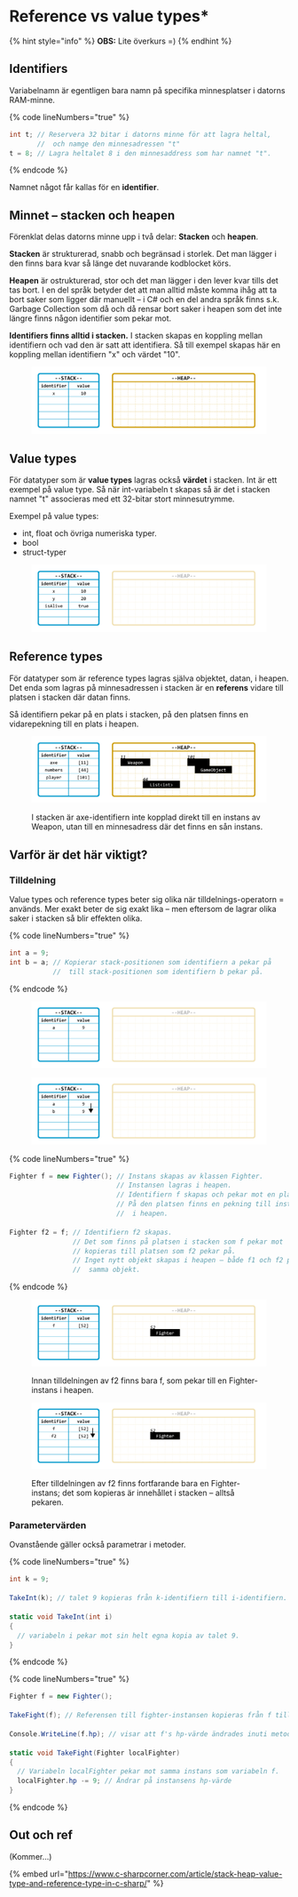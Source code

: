 # Reference vs value types\*

{% hint style="info" %}
**OBS:** Lite överkurs =)
{% endhint %}

## Identifiers

Variabelnamn är egentligen bara namn på specifika minnesplatser i datorns RAM-minne.

{% code lineNumbers="true" %}
```csharp
int t; // Reservera 32 bitar i datorns minne för att lagra heltal, 
       //  och namge den minnesadressen "t"
t = 8; // Lagra heltalet 8 i den minnesaddress som har namnet "t".
```
{% endcode %}

Namnet något får kallas för en **identifier**.

## Minnet – stacken och heapen

Förenklat delas datorns minne upp i två delar: **Stacken** och **heapen**.

**Stacken** är strukturerad, snabb och begränsad i storlek. Det man lägger i den finns bara kvar så länge det nuvarande kodblocket körs.

**Heapen** är ostrukturerad, stor och det man lägger i den lever kvar tills det tas bort. I en del språk betyder det att man alltid måste komma ihåg att ta bort saker som ligger där manuellt – i C# och en del andra språk finns s.k. Garbage Collection som då och då rensar bort saker i heapen som det inte längre finns någon identifier som pekar mot.

**Identifiers finns alltid i stacken.** I stacken skapas en koppling mellan identifiern och vad den är satt att identifiera. Så till exempel skapas här en koppling mellan identifiern "x" och värdet "10".

<figure><img src="../.gitbook/assets/Stack-Heap-x10.png" alt=""><figcaption></figcaption></figure>

## Value types

För datatyper som är **value types** lagras också **värdet** i stacken. Int är ett exempel på value type. Så när int-variabeln t skapas så är det i stacken namnet "t" associeras med ett 32-bitar stort minnesutrymme.

Exempel på value types:

* int, float och övriga numeriska typer.
* bool
* struct-typer

<figure><img src="../.gitbook/assets/Stack-values.png" alt=""><figcaption></figcaption></figure>

## Reference types

För datatyper som är reference types lagras själva objektet, datan, i heapen. Det enda som lagras på minnesadressen i stacken är en **referens** vidare till platsen i stacken där datan finns.

Så identifiern pekar på en plats i stacken, på den platsen finns en vidarepekning till en plats i heapen.

<figure><img src="../.gitbook/assets/Stack-Heap-References.png" alt=""><figcaption><p>I stacken är axe-identifiern inte kopplad direkt till en instans av Weapon, utan till en minnesadress där det finns en sån instans.</p></figcaption></figure>

## Varför är det här viktigt?

### Tilldelning

Value types och reference types beter sig olika när tilldelnings-operatorn = används. Mer exakt beter de sig exakt lika – men eftersom de lagrar olika saker i stacken så blir effekten olika.

{% code lineNumbers="true" %}
```csharp
int a = 9;
int b = a; // Kopierar stack-positionen som identifiern a pekar på
           //  till stack-positionen som identifiern b pekar på.
```
{% endcode %}

<figure><img src="../.gitbook/assets/Stack-values-before-copy (1).png" alt=""><figcaption></figcaption></figure>

<figure><img src="../.gitbook/assets/Stack-values-copy (1).png" alt=""><figcaption></figcaption></figure>

{% code lineNumbers="true" %}
```csharp
Fighter f = new Fighter(); // Instans skapas av klassen Fighter.
                           // Instansen lagras i heapen.
                           // Identifiern f skapas och pekar mot en plats i stacken.
                           // På den platsen finns en pekning till instansens plats
                           //  i heapen.

Fighter f2 = f; // Identifiern f2 skapas.
                // Det som finns på platsen i stacken som f pekar mot
                // kopieras till platsen som f2 pekar på.
                // Inget nytt objekt skapas i heapen – både f1 och f2 pekar mot
                //  samma objekt.
```
{% endcode %}

<div>

<figure><img src="../.gitbook/assets/Stack-Heap-References-before-copy.png" alt=""><figcaption><p>Innan tilldelningen av f2 finns bara f, som pekar till en Fighter-instans i heapen.</p></figcaption></figure>

 

<figure><img src="../.gitbook/assets/Stack-Heap-References-copy.png" alt=""><figcaption><p>Efter tilldelningen av f2 finns fortfarande bara en Fighter-instans; det som kopieras är innehållet i stacken – alltså pekaren.</p></figcaption></figure>

</div>

### Parametervärden

Ovanstående gäller också parametrar i metoder.

{% code lineNumbers="true" %}
```csharp
int k = 9;

TakeInt(k); // talet 9 kopieras från k-identifiern till i-identifiern.

static void TakeInt(int i)
{
  // variabeln i pekar mot sin helt egna kopia av talet 9.
}
```
{% endcode %}

{% code lineNumbers="true" %}
```csharp
Fighter f = new Fighter();

TakeFight(f); // Referensen till fighter-instansen kopieras från f till localFighter

Console.WriteLine(f.hp); // visar att f's hp-värde ändrades inuti metodenc

static void TakeFight(Fighter localFighter)
{
  // Variabeln localFighter pekar mot samma instans som variabeln f.
  localFighter.hp -= 9; // Ändrar på instansens hp-värde
}
```
{% endcode %}

## Out och ref

(Kommer…)

{% embed url="https://www.c-sharpcorner.com/article/stack-heap-value-type-and-reference-type-in-c-sharp/" %}
